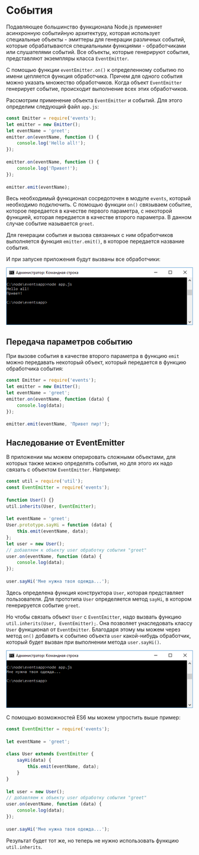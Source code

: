 # События

Подавляющее большинство функционала Node.js применяет асинхронную событийную архитектуру, которая использует специальные объекты - эмиттеры для генерации различных событий, которые обрабатываются специальными функциями - обработчиками или слушателями событий. Все объекты, которые генерируют события, представляют экземпляры класса `EventEmitter`.

С помощью функции `eventEmitter.on()` к определенному событию по имени цепляется функция обработчика. Причем для одного события можно указать множество обработчиков. Когда объект `EventEmitter` генерирует событие, происходит выполнение всех этих обработчиков.

Рассмотрим применение объекта `EventEmitter` и событий. Для этого определим следующий файл `app.js`:

```js
const Emitter = require('events');
let emitter = new Emitter();
let eventName = 'greet';
emitter.on(eventName, function () {
    console.log('Hello all!');
});

emitter.on(eventName, function () {
    console.log('Привет!');
});

emitter.emit(eventName);
```

Весь необходимый функционал сосредоточен в модуле `events`, который необходимо подключить. С помощью функции `on()` связываем событие, которое передается в качестве первого параметра, с некоторой функцией, которая передается в качестве второго параметра. В данном случае событие называется `greet`.

Для генерации события и вызова связанных с ним обработчиков выполняется функция `emitter.emit()`, в которое передается название события.

И при запуске приложения будут вызваны все обработчики:

![2.21.png](2.21.png)

## Передача параметров событию

При вызове события в качестве второго параметра в функцию `emit` можно передавать некоторый объект, который передается в функцию обработчика события:

```js
const Emitter = require('events');
let emitter = new Emitter();
let eventName = 'greet';
emitter.on(eventName, function (data) {
    console.log(data);
});

emitter.emit(eventName, 'Привет пир!');
```

## Наследование от EventEmitter

В приложении мы можем оперировать сложными объектами, для которых также можно определять события, но для этого их надо связать с объектом `EventEmitter`. Например:

```js
const util = require('util');
const EventEmitter = require('events');

function User() {}
util.inherits(User, EventEmitter);

let eventName = 'greet';
User.prototype.sayHi = function (data) {
    this.emit(eventName, data);
};
let user = new User();
// добавляем к объекту user обработку события "greet"
user.on(eventName, function (data) {
    console.log(data);
});

user.sayHi('Мне нужна твоя одежда...');
```

Здесь определена функция конструктора `User`, которая представляет пользователя. Для прототипа `User` определяется метод `sayHi`, в котором генерируется событие `greet`.

Но чтобы связать объект `User` с `EventEmitter`, надо вызвать функцию `util.inherits(User, EventEmitter);`. Она позволяет унаследовать классу `User` функционал от `EventEmitter`. Благодаря этому мы можем через метод `on()` добавить к событию объекта `user` какой-нибудь обработчик, который будет вызван при выполнении метода `user.sayHi()`.

![2.22.png](2.22.png)

С помощью возможностей ES6 мы можем упростить выше пример:

```js
const EventEmitter = require('events');

let eventName = 'greet';

class User extends EventEmitter {
    sayHi(data) {
        this.emit(eventName, data);
    }
}

let user = new User();
// добавляем к объекту user обработку события "greet"
user.on(eventName, function (data) {
    console.log(data);
});

user.sayHi('Мне нужна твоя одежда...');
```

Результат будет тот же, но теперь не нужно использовать функцию `util.inherits`.

